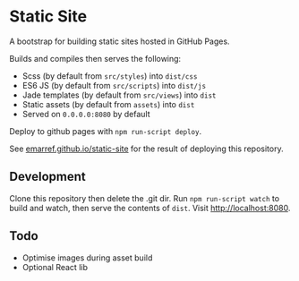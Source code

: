 # Static Site

A bootstrap for building static sites hosted in GitHub Pages.

Builds and compiles then serves the following:

- Scss (by default from `src/styles`) into `dist/css`
- ES6 JS (by default from `src/scripts`) into `dist/js`
- Jade templates (by default from `src/views`) into `dist`
- Static assets (by default from `assets`) into `dist`
- Served on `0.0.0.0:8080` by default

Deploy to github pages with `npm run-script deploy`.

See [emarref.github.io/static-site](https://emarref.github.io/static-site/) for
the result of deploying this repository.

## Development

Clone this repository then delete the .git dir. Run `npm run-script watch` to
build and watch, then serve the contents of `dist`. Visit
[http://localhost:8080](http://localhost:8080).

## Todo

- Optimise images during asset build
- Optional React lib

